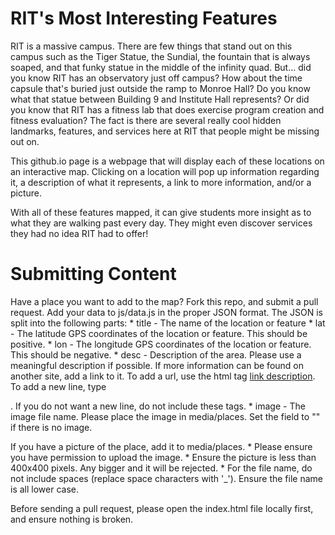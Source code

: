 RIT's Most Interesting Features
================

RIT is a massive campus. There are few things that stand out on this campus such as the Tiger Statue, the Sundial, the fountain that is always soaped, and that funky statue in the middle of the infinity quad. But... did you know RIT has an observatory just off campus? How about the time capsule that's buried just outside the ramp to Monroe Hall? Do you know what that statue between Building 9 and Institute Hall represents? Or did you know that RIT has a fitness lab that does exercise program creation and fitness evaluation? The fact is there are several really cool hidden landmarks, features, and services here at RIT that people might be missing out on.

This github.io page is a webpage that will display each of these locations on an interactive map. Clicking on a location will pop up information regarding it, a description of what it represents, a link to more information, and/or a picture.

With all of these features mapped, it can give students more insight as to what they are walking past every day. They might even discover services they had no idea RIT had to offer!

Submitting Content
================

Have a place you want to add to the map?  Fork this repo, and submit a pull request.  Add your data to js/data.js in the proper JSON format.  The JSON is split into the following parts:
    * title - The name of the location or feature
    * lat - The latitude GPS coordinates of the location or feature.  This should be positive.
    * lon - The longitude GPS coordinates of the location or feature.  This should be negative.
    * desc - Description of the area.  Please use a meaningful description if possible.  If more information can be found on another site, add a link to it.  To add a url, use the html tag <a href="url" target="_blank">link description</a>.  To add a new line, type </p><p>. If you do not want a new line, do not include these tags.
    * image - The image file name.  Please place the image in media/places.  Set the field to "" if there is no image.

If you have a picture of the place, add it to media/places.
    * Please ensure you have permission to upload the image.
    * Ensure the picture is less than 400x400 pixels.  Any bigger and it will be rejected.
    * For the file name, do not include spaces (replace space characters with '_').  Ensure the file name is all lower case.

Before sending a pull request, please open the index.html file locally first, and ensure nothing is broken.
    